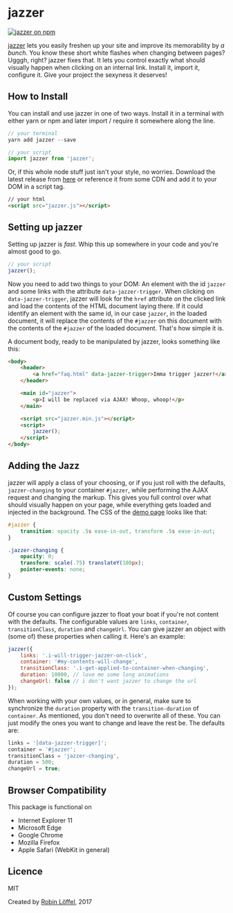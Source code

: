 # jazzer
[![jazzer on npm](https://img.shields.io/npm/v/jazzer.svg?style=flat-square)](https://www.npmjs.com/package/jazzer)

[jazzer](https://robinloeffel.ch/jazzer) lets you easily freshen up your site and improve its memorability by _a bunch_. You know these short white flashes when changing between pages? Ugggh, right? jazzer fixes that. It lets you control exactly what should visually happen when clicking on an internal link. Install it, import it, configure it. Give your project the sexyness it deserves!

## How to Install
You can install and use jazzer in one of two ways. Install it in a terminal with either yarn or npm and later import / require it somewhere along the line.

```javascript
// your terminal
yarn add jazzer --save

// your script
import jazzer from 'jazzer';
```

Or, if this whole node stuff just isn't your style, no worries. Download the latest release from [here](https://github.com/rbnlffl/jazzer/releases/latest) or reference it from some CDN and add it to your DOM in a script tag.

```html
// your html
<script src="jazzer.js"></script>
```

## Setting up jazzer
Setting up jazzer is _fast_. Whip this up somewhere in your code and you're almost good to go.

```javascript
// your script
jazzer();
```

Now you need to add two things to your DOM: An element with the id `jazzer` and some links with the attribute `data-jazzer-trigger`. When clicking on `data-jazzer-trigger`, jazzer will look for the `href` attribute on the clicked link and load the contents of the HTML document laying there. If it could identify an element with the same id, in our case `jazzer`, in the loaded document, it will replace the contents of the `#jazzer` on this document with the contents of the `#jazzer` of the loaded document. That's how simple it is.

A document body, ready to be manipulated by jazzer, looks something like this:

```html
<body>
    <header>
        <a href="faq.html" data-jazzer-trigger>Imma trigger jazzer!</a>
    </header>

    <main id="jazzer">
        <p>I will be replaced via AJAX! Whoop, whoop!</p>
    </main>

    <script src="jazzer.min.js"></script>
    <script>
        jazzer();
    </script>
</body>
```

## Adding the Jazz
jazzer will apply a class of your choosing, or if you just roll with the defaults, `jazzer-changing` to your container `#jazzer`, while performing the AJAX request and changing the markup. This gives you full control over what should visually happen on your page, while everything gets loaded and injected in the background. The CSS of the [demo page](https://robinloeffel.ch/jazzer) looks like that:

```css
#jazzer {
    transition: opacity .5s ease-in-out, transform .5s ease-in-out;
}

.jazzer-changing {
    opacity: 0;
    transform: scale(.75) translateY(100px);
    pointer-events: none;
}
```

## Custom Settings
Of course you can configure jazzer to float your boat if you're not content with the defaults. The configurable values are `links`, `container`, `transitionClass`, `duration` and `changeUrl`. You can give jazzer an object with (some of) these properties when calling it. Here's an example:

```javascript
jazzer({
    links: '.i-will-trigger-jazzer-on-click',
    container: '#my-contents-will-change',
    transitionClass: '.i-get-applied-to-container-when-changing',
    duration: 10000, // love me some long animations
    changeUrl: false // i don't want jazzer to change the url
});
```

When working with your own values, or in general, make sure to synchronize the `duration` property with the `transition-duration` of `container`. As mentioned, you don't need to overwrite all of these. You can just modify the ones you want to change and leave the rest be. The defaults are:

```javascript
links = '[data-jazzer-trigger]';
container = '#jazzer';
transitionClass = 'jazzer-changing',
duration = 500;
changeUrl = true;
```

## Browser Compatibility
This package is functional on

- Internet Explorer 11
- Microsoft Edge
- Google Chrome
- Mozilla Firefox
- Apple Safari (WebKit in general)

## Licence
MIT

Created by [Robin Löffel](https://robinloeffel.ch), 2017
